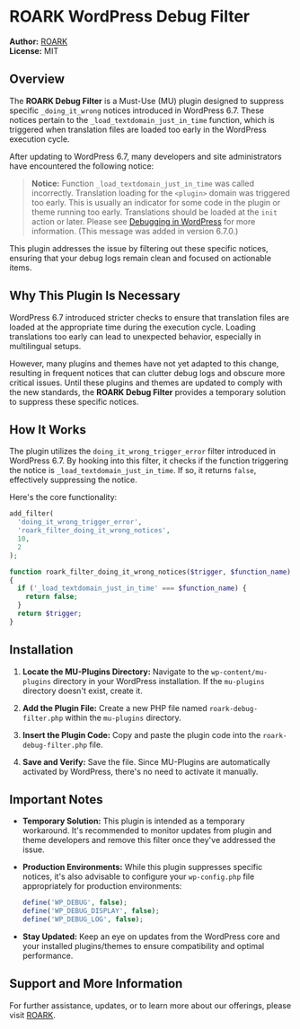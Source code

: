 # ROARK WordPress Debug Filter

**Author:** [ROARK](https://roark.at)\
**License:** MIT

## Overview

The **ROARK Debug Filter** is a Must-Use (MU) plugin designed to suppress specific `_doing_it_wrong` notices introduced in WordPress 6.7. These notices pertain to the `_load_textdomain_just_in_time` function, which is triggered when translation files are loaded too early in the WordPress execution cycle.

After updating to WordPress 6.7, many developers and site administrators have encountered the following notice:

> **Notice:** Function `_load_textdomain_just_in_time` was called incorrectly. Translation loading for the `<plugin>` domain was triggered too early. This is usually an indicator for some code in the plugin or theme running too early. Translations should be loaded at the `init` action or later. Please see [Debugging in WordPress](https://developer.wordpress.org/advanced-administration/debug/debug-wordpress/) for more information. (This message was added in version 6.7.0.)

This plugin addresses the issue by filtering out these specific notices, ensuring that your debug logs remain clean and focused on actionable items.

## Why This Plugin Is Necessary

WordPress 6.7 introduced stricter checks to ensure that translation files are loaded at the appropriate time during the execution cycle. Loading translations too early can lead to unexpected behavior, especially in multilingual setups.

However, many plugins and themes have not yet adapted to this change, resulting in frequent notices that can clutter debug logs and obscure more critical issues. Until these plugins and themes are updated to comply with the new standards, the **ROARK Debug Filter** provides a temporary solution to suppress these specific notices.

## How It Works

The plugin utilizes the `doing_it_wrong_trigger_error` filter introduced in WordPress 6.7. By hooking into this filter, it checks if the function triggering the notice is `_load_textdomain_just_in_time`. If so, it returns `false`, effectively suppressing the notice.

Here's the core functionality:

```php
add_filter(
  'doing_it_wrong_trigger_error',
  'roark_filter_doing_it_wrong_notices',
  10,
  2
);

function roark_filter_doing_it_wrong_notices($trigger, $function_name)
{
  if ('_load_textdomain_just_in_time' === $function_name) {
    return false;
  }
  return $trigger;
}
```

## Installation

1. **Locate the MU-Plugins Directory:**
   Navigate to the `wp-content/mu-plugins` directory in your WordPress installation. If the `mu-plugins` directory doesn't exist, create it.

2. **Add the Plugin File:**
   Create a new PHP file named `roark-debug-filter.php` within the `mu-plugins` directory.

3. **Insert the Plugin Code:**
   Copy and paste the plugin code into the `roark-debug-filter.php` file.

4. **Save and Verify:**
   Save the file. Since MU-Plugins are automatically activated by WordPress, there's no need to activate it manually.

## Important Notes

- **Temporary Solution:** This plugin is intended as a temporary workaround. It's recommended to monitor updates from plugin and theme developers and remove this filter once they've addressed the issue.

- **Production Environments:** While this plugin suppresses specific notices, it's also advisable to configure your `wp-config.php` file appropriately for production environments:

  ```php
  define('WP_DEBUG', false);
  define('WP_DEBUG_DISPLAY', false);
  define('WP_DEBUG_LOG', false);
  ```

- **Stay Updated:** Keep an eye on updates from the WordPress core and your installed plugins/themes to ensure compatibility and optimal performance.

## Support and More Information

For further assistance, updates, or to learn more about our offerings, please visit [ROARK](https://roark.at).
